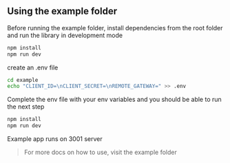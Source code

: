 ## Using the example folder

Before running the example folder, install dependencies from the root folder and run the library in development mode

```sh
npm install
npm run dev
```

create an .env file

```sh
cd example
echo "CLIENT_ID=\nCLIENT_SECRET=\nREMOTE_GATEWAY=" >> .env
```

Complete the env file with your env variables and you should be able to run the next step

```sh
npm install
npm run dev
```

Example app runs on 3001 server

> For more docs on how to use, visit the example folder
